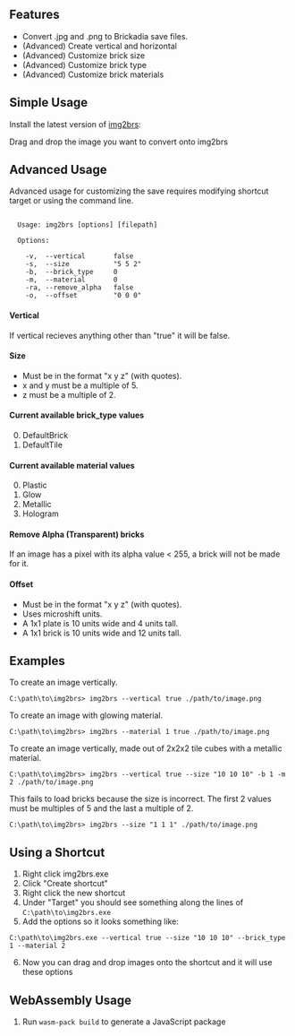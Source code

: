 ## Features

- Convert .jpg and .png to Brickadia save files. 
- (Advanced) Create vertical and horizontal
- (Advanced) Customize brick size
- (Advanced) Customize brick type
- (Advanced) Customize brick materials

## Simple Usage

Install the latest version of [img2brs](https://github.com/mraware/img2brs/releases):

Drag and drop the image you want to convert onto img2brs

## Advanced Usage

Advanced usage for customizing the save requires modifying shortcut target or using the command line.

```

  Usage: img2brs [options] [filepath]

  Options:

    -v,  --vertical       false
    -s,  --size           "5 5 2"
    -b,  --brick_type     0
    -m,  --material       0
    -ra, --remove_alpha   false
    -o,  --offset         "0 0 0"

```
#### Vertical
If vertical recieves anything other than "true" it will be false.

#### Size
- Must be in the format "x y z" (with quotes).
- x and y must be a multiple of 5.
- z must be a multiple of 2.

#### Current available brick_type values
0. DefaultBrick
1. DefaultTile

#### Current available material values
0. Plastic
1. Glow
2. Metallic
3. Hologram

#### Remove Alpha (Transparent) bricks
If an image has a pixel with its alpha value < 255, a brick will not be made for it.

#### Offset
- Must be in the format "x y z" (with quotes).
- Uses microshift units.
- A 1x1 plate is 10 units wide and 4 units tall.
- A 1x1 brick is 10 units wide and 12 units tall.


## Examples

To create an image vertically.
```
C:\path\to\img2brs> img2brs --vertical true ./path/to/image.png 
```

To create an image with glowing material.
```
C:\path\to\img2brs> img2brs --material 1 true ./path/to/image.png 
```

To create an image vertically, made out of 2x2x2 tile cubes with a metallic material.
```
C:\path\to\img2brs> img2brs --vertical true --size "10 10 10" -b 1 -m 2 ./path/to/image.png 
```

This fails to load bricks because the size is incorrect. The first 2 values must be multiples of 5 and the last a multiple of 2.
```
C:\path\to\img2brs> img2brs --size "1 1 1" ./path/to/image.png 
```

## Using a Shortcut
1. Right click img2brs.exe
2. Click "Create shortcut"
3. Right click the new shortcut
4. Under "Target" you should see something along the lines of ```C:\path\to\img2brs.exe```
5. Add the options so it looks something like:
```
C:\path\to\img2brs.exe --vertical true --size "10 10 10" --brick_type 1 --material 2
```
6. Now you can drag and drop images onto the shortcut and it will use these options


## WebAssembly Usage
1. Run ```wasm-pack build``` to generate a JavaScript package